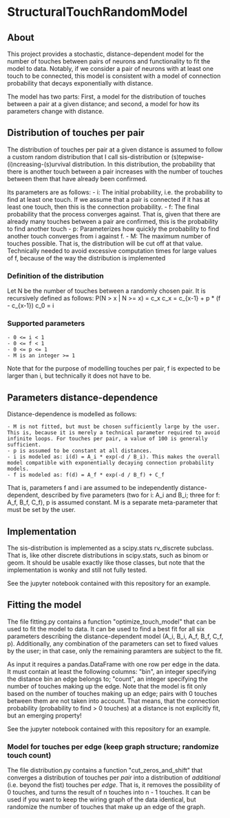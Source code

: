 # StructuralTouchRandomModel

## About
This project provides a stochastic, distance-dependent model for the number of touches between pairs of neurons and functionality to fit the model to data. Notably, if we consider a pair of neurons with at least one touch to be connected, this model is consistent with a model of connection probability that decays exponentially with distance.

The model has two parts: First, a model for the distribution of touches between a pair at a given distance; and second, a model for how its parameters change with distance.

## Distribution of touches per pair
The distribution of touches per pair at a given distance is assumed to follow a custom random distribution that I call sis-distribution or (s)tepwise-(i)ncreasing-(s)urvival distribution. In this distribution, the probability that there is another touch between a pair increases with the number of touches between them that have already been confirmed. 

Its parameters are as follows:
    - i: The initial probability, i.e. the probability to find at least one touch. If we assume that a pair is connected if it has at least one touch, then this is the connection probability.
    - f: The final probability that the process converges against. That is, given that there are already many touches between a pair are confirmed, this is the probability to find another touch
    - p: Parameterizes how quickly the probability to find another touch converges from i against f.
    - M: The maximum number of touches possible. That is, the distribution will be cut off at that value. Technically needed to avoid excessive computation times for large values of f, because of the way the distribution is implemented

### Definition of the distribution
Let N be the number of touches between a randomly chosen pair. It is recursively defined as follows:
    P(N > x | N >= x) = c_x
    c_x = c_{x-1} + p * (f - c_{x-1})
    c_0 = i

### Supported parameters
    - 0 <= i < 1
    - 0 <= f < 1
    - 0 <= p <= 1
    - M is an integer >= 1

Note that for the purpose of modelling touches per pair, f is expected to be larger than i, but technically it does not have to be.

## Parameters distance-dependence
Distance-dependence is modelled as follows:

    - M is not fitted, but must be chosen sufficiently large by the user. This is, because it is merely a technical parameter required to avoid infinite loops. For touches per pair, a value of 100 is generally sufficient.
    - p is assumed to be constant at all distances.
    - i is modeled as: i(d) = A_i * exp(-d / B_i). This makes the overall model compatible with exponentially decaying connection probability models.
    - f is modeled as: f(d) = A_f * exp(-d / B_f) + C_f
That is, parameters f and i are assumed to be independently distance-dependent, described by five parameters (two for i: A_i and B_i; three for f: A_f, B_f, C_f), p is assumed constant. M is a separate meta-parameter that must be set by the user.

## Implementation
The sis-distribution is implemented as a scipy.stats rv_discrete subclass. That is, like other discrete distributions in scipy.stats, such as binom or geom. It should be usable exactly like those classes, but note that the implementation is wonky and still not fully tested. 

See the jupyter notebook contained with this repository for an example.

## Fitting the model
The file fitting.py contains a function "optimize_touch_model" that can be used to fit the model to data. 
It can be used to find a best fit for all six parameters describing the distance-dependent model (A_i, B_i, A_f, B_f, C_f, p). Additionally, any combination of the parameters can set to fixed values by the user; in that case, only the remaining paramters are subject to the fit.

As input it requires a pandas.DataFrame with one row per edge in the data. It must contain at least the following columns: "bin", an integer specifying the distance bin an edge belongs to; "count", an integer specifying the number of touches making up the edge. 
Note that the model is fit only based on the number of touches making up an edge; pairs with 0 touches between them are not taken into account. That means, that the connection probability (probability to find > 0 touches) at a distance is not explicitly fit, but an emerging property!

See the jupyter notebook contained with this repository for an example.

### Model for touches per edge (keep graph structure; randomize touch count)
The file distribution.py contains a function "cut_zeros_and_shift" that converges a distribution of touches per _pair_ into a distribution of _additional_ (i.e. beyond the fist) touches per _edge_. That is, it removes the possibility of 0 touches, and turns the result of n touches into n - 1 touches. It can be used if you want to keep the wiring graph of the data identical, but randomize the number of touches that make up an edge of the graph.
